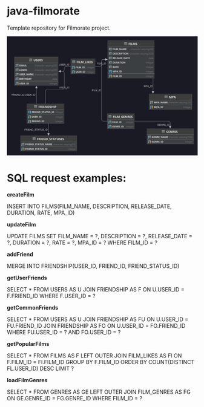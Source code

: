 # java-filmorate
Template repository for Filmorate project.

![](filmorateDB.png)

# **SQL request examples:**   

**createFilm**

INSERT INTO FILMS(FILM_NAME, DESCRIPTION, 
RELEASE_DATE, DURATION, RATE, MPA_ID)

**updateFilm**

UPDATE FILMS
SET FILM_NAME = ?, DESCRIPTION = ?, RELEASE_DATE = ?, DURATION = ?, RATE = ?, MPA_ID = ?
WHERE FILM_ID = ?

**addFriend**

MERGE INTO FRIENDSHIP(USER_ID, FRIEND_ID, FRIEND_STATUS_ID)

**getUserFriends**

SELECT *
FROM USERS AS U
JOIN FRIENDSHIP AS F ON U.USER_ID = F.FRIEND_ID
WHERE F.USER_ID = ?

**getCommonFriends**

SELECT *
FROM USERS AS U
JOIN FRIENDSHIP AS FU ON U.USER_ID = FU.FRIEND_ID
JOIN FRIENDSHIP AS FO ON U.USER_ID = FO.FRIEND_ID
WHERE FU.USER_ID = ? AND FO.USER_ID = ?

**getPopularFilms**

SELECT *
FROM FILMS AS F
LEFT OUTER JOIN FILM_LIKES AS Fl ON F.FILM_ID = Fl.FILM_ID
GROUP BY F.FILM_ID
ORDER BY COUNT(DISTINCT FL.USER_ID) DESC
LIMIT ?

**loadFilmGenres**

SELECT * 
FROM GENRES AS GE
LEFT OUTER JOIN FILM_GENRES AS FG ON GE.GENRE_ID = FG.GENRE_ID
WHERE FILM_ID = ?